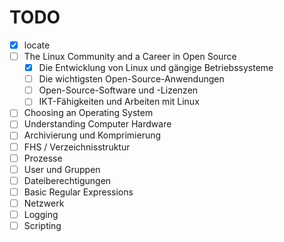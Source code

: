 # TODO

- [x] locate
- [ ] The Linux Community and a Career in Open Source
  - [x] Die Entwicklung von Linux und gängige Betriebssysteme
  - [ ] Die wichtigsten Open-Source-Anwendungen
  - [ ] Open-Source-Software und -Lizenzen
  - [ ] IKT-Fähigkeiten und Arbeiten mit Linux
- [ ] Choosing an Operating System 
- [ ] Understanding Computer Hardware
- [ ] Archivierung und Komprimierung
- [ ] FHS / Verzeichnisstruktur
- [ ] Prozesse
- [ ] User und Gruppen
- [ ] Dateiberechtigungen
- [ ] Basic Regular Expressions
- [ ] Netzwerk
- [ ] Logging
- [ ] Scripting
